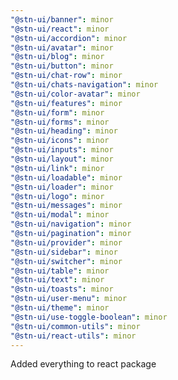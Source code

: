 ```yaml
---
"@stn-ui/banner": minor
"@stn-ui/react": minor
"@stn-ui/accordion": minor
"@stn-ui/avatar": minor
"@stn-ui/blog": minor
"@stn-ui/button": minor
"@stn-ui/chat-row": minor
"@stn-ui/chats-navigation": minor
"@stn-ui/color-avatar": minor
"@stn-ui/features": minor
"@stn-ui/form": minor
"@stn-ui/forms": minor
"@stn-ui/heading": minor
"@stn-ui/icons": minor
"@stn-ui/inputs": minor
"@stn-ui/layout": minor
"@stn-ui/link": minor
"@stn-ui/loadable": minor
"@stn-ui/loader": minor
"@stn-ui/logo": minor
"@stn-ui/messages": minor
"@stn-ui/modal": minor
"@stn-ui/navigation": minor
"@stn-ui/pagination": minor
"@stn-ui/provider": minor
"@stn-ui/sidebar": minor
"@stn-ui/switcher": minor
"@stn-ui/table": minor
"@stn-ui/text": minor
"@stn-ui/toasts": minor
"@stn-ui/user-menu": minor
"@stn-ui/theme": minor
"@stn-ui/use-toggle-boolean": minor
"@stn-ui/common-utils": minor
"@stn-ui/react-utils": minor
---
```


Added everything to react package
